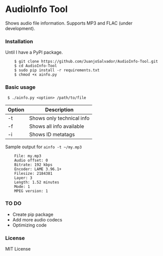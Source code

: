 # AudioInfo Tool
Shows audio file information. Supports MP3 and FLAC (under development).

### Installation

Until I have a PyPI package.

```
    $ git clone https://github.com/JuanjoSalvador/AudioInfo-Tool.git
    $ cd AudioInfo-Tool
    $ sudo pip install -r requirements.txt
    $ chmod +x ainfo.py
```

### Basic usage

```
 $ ./ainfo.py <option> /path/to/file
```

| Option | Description |
|--------|-------------|
| -t     | Shows only technical info |
| -f     | Shows all info available |
| -i     | Shows ID metatags |

Sample output for `ainfo -t ~/my.mp3`

```
    File: my.mp3
    Audio offset: 0
    Bitrate: 192 kbps
    Encoder: LAME 3.96.1+
    Filesize: 2184381
    Layer: 3
    Length: 1.52 minutes
    Mode: 1
    MPEG version: 1
```
### TO DO
* Create pip package
* Add more audio codecs
* Optimizing code

### License

MIT License

